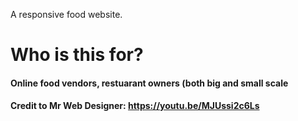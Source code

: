 A responsive food website.

# Who is this for?

#### Online food vendors, restuarant owners (both big and small scale
#### Credit to Mr Web Designer: https://youtu.be/MJUssi2c6Ls
